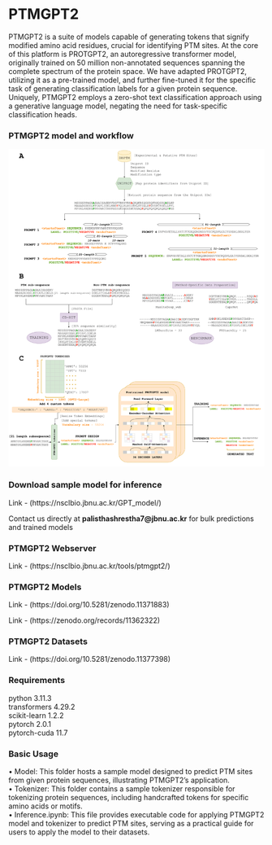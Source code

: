 <h1>PTMGPT2</h1>
<p>PTMGPT2 is a suite of models capable of generating tokens
that signify modified amino acid residues, crucial for identifying PTM sites. At the
core of this platform is PROTGPT2, an autoregressive transformer model, originally trained on 50 million non-annotated sequences spanning the complete spectrum
of the protein space. We have adapted PROTGPT2, utilizing it as a pre-trained
model, and further fine-tuned it for the specific task of generating classification
labels for a given protein sequence. Uniquely, PTMGPT2 employs a zero-shot text
classification approach using a generative language model, negating the need
for task-specific classification heads.</p>
<h3>PTMGPT2 model and workflow</h3>
<img src='PTMGPT2-workflow-model.png'></img>

<h3>Download sample model for inference</h3>
<p>Link - (https://nsclbio.jbnu.ac.kr/GPT_model/)</p>
<p>Contact us directly at <b>palisthashrestha7@jbnu.ac.kr</b> for bulk predictions and trained models</p>

<h3>PTMGPT2 Webserver</h3>
<p>Link - (https://nsclbio.jbnu.ac.kr/tools/ptmgpt2/)</p>

<h3>PTMGPT2 Models</h3>
<p>Link - (https://doi.org/10.5281/zenodo.11371883)</p>
<p>Link - (https://zenodo.org/records/11362322)</p>

<h3>PTMGPT2 Datasets</h3>
<p>Link - (https://doi.org/10.5281/zenodo.11377398)</p>

<h3>Requirements</h3>
<p>python 3.11.3 <br> transformers 4.29.2 <br> scikit-learn 1.2.2 <br> pytorch 2.0.1 <br> pytorch-cuda 11.7</p>

<h3>Basic Usage</h3>
<p>• Model: This folder hosts a sample model designed to predict PTM sites from given
protein sequences, illustrating PTMGPT2’s application.<br>
• Tokenizer: This folder contains a sample tokenizer responsible for tokenizing
protein sequences, including handcrafted tokens for specific amino acids or motifs.<br>
• Inference.ipynb: This file provides executable code for applying PTMGPT2 model
and tokenizer to predict PTM sites, serving as a practical guide for users to apply
the model to their datasets.</p>





